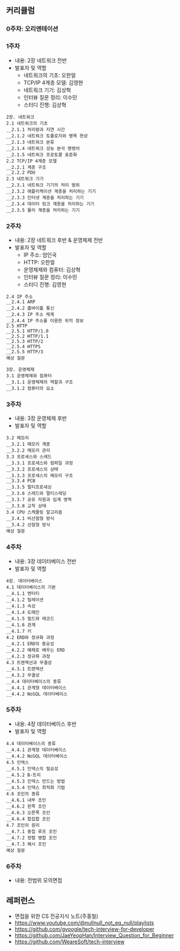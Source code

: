 ## 커리큘럼 
### 0주차: 오리엔테이션
### 1주차
- 내용: 2장 네트워크 전반
- 발표자 및 역할
  - 네트워크의 기초: 오한얼
  - TCP/IP 4계층 모델: 김영현
  - 네트워크 기기: 김상혁
  - 인터뷰 질문 정리: 이수민
  - 스터디 진행: 김상혁
```
2장. 네트워크
2.1 네트워크의 기초
__2.1.1 처리량과 지연 시간
__2.1.2 네트워크 토폴로지와 병목 현상
__2.1.3 네트워크 분류
__2.1.4 네트워크 성능 분석 명령어
__2.1.5 네트워크 프로토콜 표준화
2.2 TCP/IP 4계층 모델
__2.2.1 계층 구조
__2.2.2 PDU
2.3 네트워크 기기
__2.3.1 네트워크 기기의 처리 범위
__2.3.2 애플리케이션 계층을 처리하는 기기
__2.3.3 인터넷 계층을 처리하는 기기
__2.3.4 데이터 링크 계층을 처리하는 기기
__2.3.5 물리 계층을 처리하는 기기
```

### 2주차
- 내용: 2장 네트워크 후반 & 운영체제 전반
- 발표자 및 역할
  - IP 주소: 엄인국
  - HTTP: 오한얼
  - 운영체제와 컴퓨터: 김상혁
  - 인터뷰 질문 정리: 이수민
  - 스터디 진행: 김영현
```
2.4 IP 주소
__2.4.1 ARP
__2.4.2 홉바이홉 통신
__2.4.3 IP 주소 체계
__2.4.4 IP 주소를 이용한 위치 정보
2.5 HTTP
__2.5.1 HTTP/1.0
__2.5.2 HTTP/1.1
__2.5.3 HTTP/2
__2.5.4 HTTPS
__2.5.5 HTTP/3
예상 질문

3장. 운영체제
3.1 운영체제와 컴퓨터
__3.1.1 운영체제의 역할과 구조
__3.1.2 컴퓨터의 요소
```

### 3주차
- 내용: 3장 운영체제 후반
- 발표자 및 역할
```
3.2 메모리
__3.2.1 메모리 계층
__3.2.2 메모리 관리
3.3 프로세스와 스레드
__3.3.1 프로세스와 컴파일 과정
__3.3.2 프로세스의 상태
__3.3.3 프로세스의 메모리 구조
__3.3.4 PCB
__3.3.5 멀티프로세싱
__3.3.6 스레드와 멀티스레딩
__3.3.7 공유 자원과 임계 영역
__3.3.8 교착 상태
3.4 CPU 스케줄링 알고리즘
__3.4.1 비선점형 방식
__3.4.2 선점형 방식
예상 질문
```

### 4주차
- 내용: 3장 데이터베이스 전반
- 발표자 및 역할
```
4장. 데이터베이스
4.1 데이터베이스의 기본
__4.1.1 엔터티
__4.1.2 릴레이션
__4.1.3 속성
__4.1.4 도메인
__4.1.5 필드와 레코드
__4.1.6 관계
__4.1.7 키
4.2 ERD와 정규화 과정
__4.2.1 ERD의 중요성
__4.2.2 예제로 배우는 ERD
__4.2.3 정규화 과정
4.3 트랜잭션과 무결성
__4.3.1 트랜잭션
__4.3.2 무결성
__4.4 데이터베이스의 종류
__4.4.1 관계형 데이터베이스
__4.4.2 NoSQL 데이터베이스
```

### 5주차
- 내용: 4장 데이터베이스 후반
- 발표자 및 역할
```
4.4 데이터베이스의 종류
__4.4.1 관계형 데이터베이스
__4.4.2 NoSQL 데이터베이스
4.5 인덱스
__4.5.1 인덱스의 필요성
__4.5.2 B-트리
__4.5.3 인덱스 만드는 방법
__4.5.4 인덱스 최적화 기법
4.6 조인의 종류
__4.6.1 내부 조인
__4.6.2 왼쪽 조인
__4.6.3 오른쪽 조인
__4.6.4 합집합 조인
4.7 조인의 원리
__4.7.1 중첩 루프 조인
__4.7.2 정렬 병합 조인
__4.7.3 해시 조인
예상 질문
```

### 6주차
- 내용: 전범위 모의면접


## 레퍼런스
- 면접을 위한 CS 전공지식 노트(주홍철)
- https://www.youtube.com/@nullnull_not_eq_null/playlists
- https://github.com/gyoogle/tech-interview-for-developer
- https://github.com/JaeYeopHan/Interview_Question_for_Beginner
- https://github.com/WeareSoft/tech-interview
